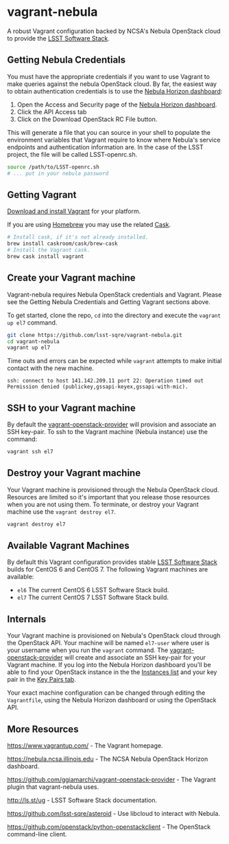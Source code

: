 vagrant-nebula
==============

A robust Vagrant configuration backed by NCSA's Nebula OpenStack cloud to provide the [LSST Software Stack](http://ls.st/ug).

Getting Nebula Credentials
--------------------------

You must have the appropriate credentials if you want to use Vagrant to make queries against the nebula OpenStack cloud. By far, the easiest way to obtain authentication credentials is to use the [Nebula Horizon dashboard](https://nebula.ncsa.illinois.edu):

1. Open the Access and Security page of the [Nebula Horizon dashboard](https://nebula.ncsa.illinois.edu).
2. Click the API Access tab
3. Click on the Download OpenStack RC File button.

This will generate a file that you can source in your shell to populate the environment variables that Vagrant require to know where Nebula's service endpoints and authentication information are. In the case of the LSST project, the file will be called LSST-openrc.sh.

```bash
source /path/to/LSST-openrc.sh
# ... put in your nebula password
```

Getting Vagrant
---------------

[Download and install Vagrant](https://www.vagrantup.com/downloads.html) for your platform.

If you are using [Homebrew](http://brew.sh/) you may use the related [Cask](https://github.com/caskroom/homebrew-cask).

```bash
# Install cask, if it's not already installed.
brew install caskroom/cask/brew-cask
# Install the Vagrant cask.
brew cask install vagrant
```

Create your Vagrant machine
---------------------------

Vagrant-nebula requires Nebula OpenStack credentials and Vagrant. Please see the Getting Nebula Credentials and Getting Vagrant sections above.

To get started, clone the repo, `cd` into the directory and execute the `vagrant up el7` command.

```bash
git clone https://github.com/lsst-sqre/vagrant-nebula.git
cd vagrant-nebula
vagrant up el7
```

Time outs and errors can be expected while `vagrant` attempts to make initial contact with the new machine.

```
ssh: connect to host 141.142.209.11 port 22: Operation timed out
Permission denied (publickey,gssapi-keyex,gssapi-with-mic).
```

SSH to your Vagrant machine
---------------------------

By default the [vagrant-openstack-provider](https://github.com/ggiamarchi/vagrant-openstack-provider) will provision and associate an SSH key-pair. To ssh to the Vagrant machine (Nebula instance) use the command:

```bash
vagrant ssh el7
```

Destroy your Vagrant machine
----------------------------

Your Vagrant machine is provisioned through the Nebula OpenStack cloud. Resources are limited so it's important that you release those resources when you are not using them. To terminate, or destroy your Vagrant machine use the `vagrant destroy el7`.

```bash
vagrant destroy el7
```

Available Vagrant Machines
--------------------------

By default this Vagrant configuration provides stable [LSST Software Stack](http://ls.st/ug) builds for CentOS 6 and CentOS 7. The following Vagrant machines are available:

* `el6` The current CentOS 6 LSST Software Stack build.
* `el7` The current CentOS 7 LSST Software Stack build.

Internals
---------

Your Vagrant machine is provisioned on Nebula's OpenStack cloud through the OpenStack API. Your machine will be named `el7-user` where user is your username when you run the `vagrant` command. The [vagrant-openstack-provider](https://github.com/ggiamarchi/vagrant-openstack-provider) will create and associate an SSH key-pair for your Vagrant machine. If you log into the Nebula Horizon dashboard you'll be able to find your OpenStack instance in the the [Instances list](https://nebula.ncsa.illinois.edu/dashboard/project/instances/) and your key pair in the [Key Pairs tab](https://nebula.ncsa.illinois.edu/dashboard/project/access_and_security/?tab=access_security_tabs__keypairs_tab).

Your exact machine configuration can be changed through editing the `Vagrantfile`, using the Nebula Horizon dashboard or using the OpenStack API.

More Resources
--------------

https://www.vagrantup.com/ - The Vagrant homepage.

https://nebula.ncsa.illinois.edu - The NCSA Nebula OpenStack Horizon dashboard.

https://github.com/ggiamarchi/vagrant-openstack-provider - The Vagrant plugin that vagrant-nebula uses.

http://ls.st/ug - LSST Software Stack documentation.

https://github.com/lsst-sqre/asteroid - Use libcloud to interact with Nebula.

https://github.com/openstack/python-openstackclient - The OpenStack command-line client.
